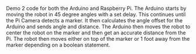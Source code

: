 Demo 2 code for both the Arduino and Raspberry Pi. The Arduino starts by moving the robot in 45 degree angles with a set delay.
This continues until the Pi Camera detects a marker. It then calculates the angle offset for the Arduino and sends angle and distance.
The Arduino then moves the robot to center the robot on the marker and then get an accurate distance from the Pi. The robot then moves either on top of the marker or 1 foot 
away from the marker depending on a boolean statement.